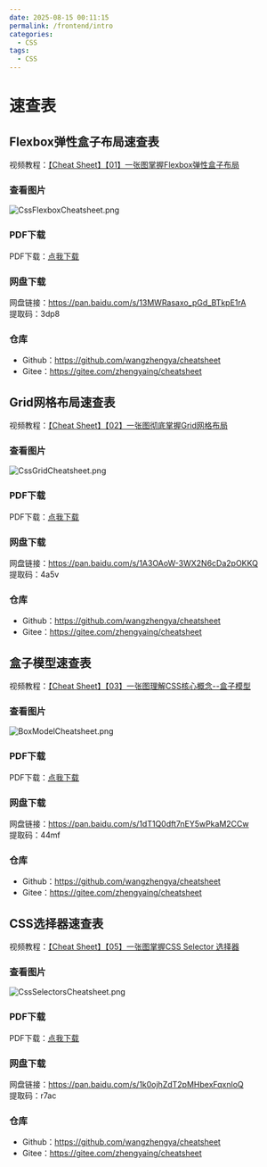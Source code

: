 ```yaml
---
date: 2025-08-15 00:11:15
permalink: /frontend/intro
categories:
  - CSS
tags:
  - CSS
---
```


# 速查表

## Flexbox弹性盒子布局速查表

视频教程：[【Cheat Sheet】【01】一张图掌握Flexbox弹性盒子布局](https://www.bilibili.com/video/BV1K64y1u7eb)

### 查看图片

![CssFlexboxCheatsheet.png](http://s.siushin.com/siushin/images/css/CssFlexboxCheatsheet.png)

### PDF下载

PDF下载：<a href='/upload/css/CssFlexboxCheatsheet.pdf'>点我下载</a>

### 网盘下载

网盘链接：<https://pan.baidu.com/s/13MWRasaxo_pGd_BTkpE1rA>  
提取码：3dp8

### 仓库

- Github：<https://github.com/wangzhengya/cheatsheet>
- Gitee：<https://gitee.com/zhengyaing/cheatsheet>

## Grid网格布局速查表

视频教程：[【Cheat Sheet】【02】一张图彻底掌握Grid网格布局](https://www.bilibili.com/video/BV1jA411h7sy)

### 查看图片

![CssGridCheatsheet.png](http://s.siushin.com/siushin/images/css/CssGridCheatsheet.png)

### PDF下载

PDF下载：<a href='http://s.siushin.com/siushin/upload/css/CssGridCheatsheet.pdf'>点我下载</a>

### 网盘下载

网盘链接：<https://pan.baidu.com/s/1A3OAoW-3WX2N6cDa2pOKKQ>  
提取码：4a5v

### 仓库

- Github：<https://github.com/wangzhengya/cheatsheet>
- Gitee：<https://gitee.com/zhengyaing/cheatsheet>

## 盒子模型速查表

视频教程：[【Cheat Sheet】【03】一张图理解CSS核心概念--盒子模型](https://www.bilibili.com/video/BV1AZ4y1x7Do)

### 查看图片

![BoxModelCheatsheet.png](http://s.siushin.com/siushin/images/css/BoxModelCheatsheet.png)

### PDF下载

PDF下载：<a href='http://s.siushin.com/siushin/upload/css/BoxModelCheatsheet.pdf'>点我下载</a>

### 网盘下载

网盘链接：<https://pan.baidu.com/s/1dT1Q0dft7nEY5wPkaM2CCw>  
提取码：44mf

### 仓库

- Github：<https://github.com/wangzhengya/cheatsheet>
- Gitee：<https://gitee.com/zhengyaing/cheatsheet>

## CSS选择器速查表

视频教程：[【Cheat Sheet】【05】一张图掌握CSS Selector 选择器](https://www.bilibili.com/video/BV1kk4y1R78f)

### 查看图片

![CssSelectorsCheatsheet.png](http://s.siushin.com/siushin/images/css/CssSelectorsCheatsheet.png)

### PDF下载

PDF下载：<a href='http://s.siushin.com/siushin/upload/css/CssSelectorsCheatsheet.pdf'>点我下载</a>

### 网盘下载

网盘链接：<https://pan.baidu.com/s/1k0ojhZdT2pMHbexFqxnloQ>  
提取码：r7ac

### 仓库

- Github：<https://github.com/wangzhengya/cheatsheet>
- Gitee：<https://gitee.com/zhengyaing/cheatsheet>
